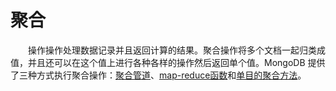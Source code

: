 # 聚合
&emsp;&emsp;操作操作处理数据记录并且返回计算的结果。聚合操作将多个文档一起归类成值，并且还可以在这个值上进行各种各样的操作然后返回单个值。MongoDB 提供了三种方式执行聚合操作：[聚合管道](https://docs.mongodb.com/manual/aggregation/#aggregation-framework)、[map-reduce函数](https://docs.mongodb.com/manual/aggregation/#aggregation-map-reduce)和[单目的聚合方法](https://docs.mongodb.com/manual/aggregation/#single-purpose-agg-operations)。